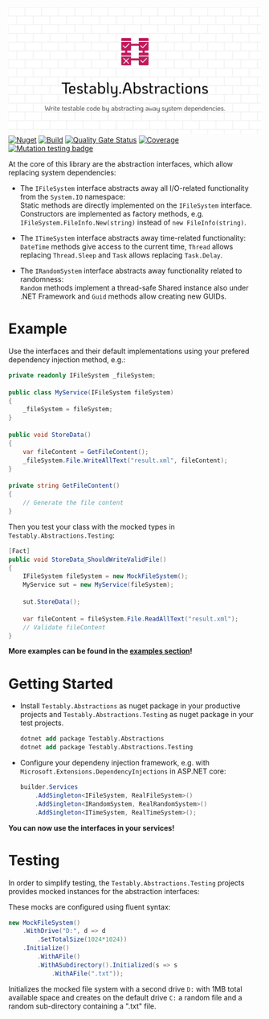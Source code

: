 ![Testably.Abstractions](https://raw.githubusercontent.com/Testably/Testably.Abstractions/main/Docs/Images/social-preview.png)
[![Nuget](https://img.shields.io/nuget/v/Testably.Abstractions)](https://www.nuget.org/packages/Testably.Abstractions)
[![Build](https://github.com/Testably/Testably.Abstractions/actions/workflows/build.yml/badge.svg)](https://github.com/Testably/Testably.Abstractions/actions/workflows/build.yml)
[![Quality Gate Status](https://sonarcloud.io/api/project_badges/measure?project=Testably_Testably.Abstractions&branch=main&metric=alert_status)](https://sonarcloud.io/summary/overall?id=Testably_Testably.Abstractions&branch=main)
[![Coverage](https://sonarcloud.io/api/project_badges/measure?project=Testably_Testably.Abstractions&branch=main&metric=coverage)](https://sonarcloud.io/summary/overall?id=Testably_Testably.Abstractions&branch=main)
[![Mutation testing badge](https://img.shields.io/endpoint?style=flat&url=https%3A%2F%2Fbadge-api.stryker-mutator.io%2Fgithub.com%2FTestably%2FTestably.Abstractions%2Fmain)](https://dashboard.stryker-mutator.io/reports/github.com/Testably/Testably.Abstractions/main)

At the core of this library are the abstraction interfaces, which allow replacing system dependencies:

 - The `IFileSystem` interface abstracts away all I/O-related functionality from the `System.IO` namespace:  
   Static methods are directly implemented on the `IFileSystem` interface.
   Constructors are implemented as factory methods, e.g. `IFileSystem.FileInfo.New(string)` instead of `new FileInfo(string)`.

 - The `ITimeSystem` interface abstracts away time-related functionality:  
   `DateTime` methods give access to the current time, `Thread` allows replacing `Thread.Sleep` and `Task` allows replacing `Task.Delay`.

 - The `IRandomSystem` interface abstracts away functionality related to randomness:  
   `Random` methods implement a thread-safe Shared instance also under .NET Framework and `Guid` methods allow creating new GUIDs.

# Example
Use the interfaces and their default implementations using your prefered dependency injection method, e.g.:
```csharp
private readonly IFileSystem _fileSystem;

public class MyService(IFileSystem fileSystem)
{
    _fileSystem = fileSystem;
}

public void StoreData()
{
    var fileContent = GetFileContent();
    _fileSystem.File.WriteAllText("result.xml", fileContent);
}

private string GetFileContent()
{
    // Generate the file content
}
```

Then you test your class with the mocked types in `Testably.Abstractions.Testing`:
```csharp
[Fact]
public void StoreData_ShouldWriteValidFile()
{
    IFileSystem fileSystem = new MockFileSystem();
    MyService sut = new MyService(fileSystem);

    sut.StoreData();

    var fileContent = fileSystem.File.ReadAllText("result.xml");
    // Validate fileContent
}
```

**More examples can be found in the [examples section](Examples/README.md)!**

# Getting Started
- Install `Testably.Abstractions` as nuget package in your productive projects and `Testably.Abstractions.Testing` as nuget package in your test projects.
  ```ps
  dotnet add package Testably.Abstractions
  dotnet add package Testably.Abstractions.Testing
  ```

- Configure your dependeny injection framework, e.g. with `Microsoft.Extensions.DependencyInjections` in ASP.NET core:
  ```csharp
  builder.Services
      .AddSingleton<IFileSystem, RealFileSystem>()
      .AddSingleton<IRandomSystem, RealRandomSystem>()
      .AddSingleton<ITimeSystem, RealTimeSystem>();
  ```

**You can now use the interfaces in your services!**

# Testing
In order to simplify testing, the `Testably.Abstractions.Testing` projects provides mocked instances for the abstraction interfaces:

These mocks are configured using fluent syntax:
```csharp
new MockFileSystem()
    .WithDrive("D:", d => d
        .SetTotalSize(1024*1024))
    .Initialize()
        .WithAFile()
        .WithASubdirectory().Initialized(s => s
            .WithAFile(".txt"));
```
Initializes the mocked file system with a second drive `D:` with 1MB total available space and creates on the default drive `C:` a random file and a random sub-directory containing a ".txt" file.
